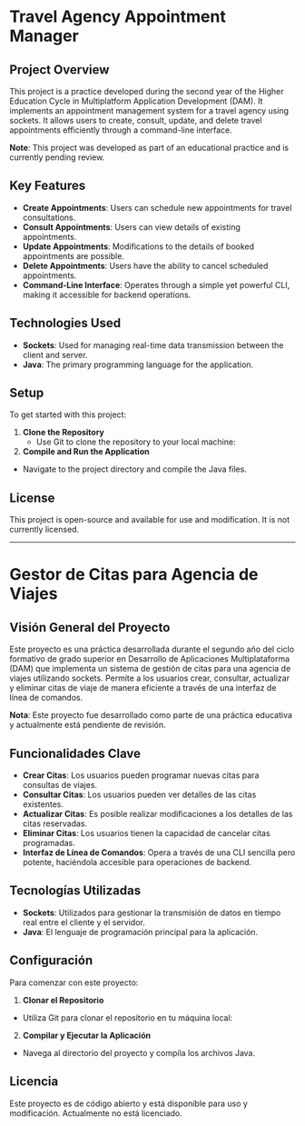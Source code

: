 # Travel Agency Appointment Manager

## Project Overview
This project is a practice developed during the second year of the Higher Education Cycle in Multiplatform Application Development (DAM). It implements an appointment management system for a travel agency using sockets. It allows users to create, consult, update, and delete travel appointments efficiently through a command-line interface.

**Note**: This project was developed as part of an educational practice and is currently pending review.

## Key Features
- **Create Appointments**: Users can schedule new appointments for travel consultations.
- **Consult Appointments**: Users can view details of existing appointments.
- **Update Appointments**: Modifications to the details of booked appointments are possible.
- **Delete Appointments**: Users have the ability to cancel scheduled appointments.
- **Command-Line Interface**: Operates through a simple yet powerful CLI, making it accessible for backend operations.

## Technologies Used
- **Sockets**: Used for managing real-time data transmission between the client and server.
- **Java**: The primary programming language for the application.

## Setup
To get started with this project:
1. **Clone the Repository**
   - Use Git to clone the repository to your local machine:
2. **Compile and Run the Application**
- Navigate to the project directory and compile the Java files.

## License
This project is open-source and available for use and modification. It is not currently licensed.

---

# Gestor de Citas para Agencia de Viajes

## Visión General del Proyecto
Este proyecto es una práctica desarrollada durante el segundo año del ciclo formativo de grado superior en Desarrollo de Aplicaciones Multiplataforma (DAM) que implementa un sistema de gestión de citas para una agencia de viajes utilizando sockets. Permite a los usuarios crear, consultar, actualizar y eliminar citas de viaje de manera eficiente a través de una interfaz de línea de comandos.

**Nota**: Este proyecto fue desarrollado como parte de una práctica educativa y actualmente está pendiente de revisión.

## Funcionalidades Clave
- **Crear Citas**: Los usuarios pueden programar nuevas citas para consultas de viajes.
- **Consultar Citas**: Los usuarios pueden ver detalles de las citas existentes.
- **Actualizar Citas**: Es posible realizar modificaciones a los detalles de las citas reservadas.
- **Eliminar Citas**: Los usuarios tienen la capacidad de cancelar citas programadas.
- **Interfaz de Línea de Comandos**: Opera a través de una CLI sencilla pero potente, haciéndola accesible para operaciones de backend.

## Tecnologías Utilizadas
- **Sockets**: Utilizados para gestionar la transmisión de datos en tiempo real entre el cliente y el servidor.
- **Java**: El lenguaje de programación principal para la aplicación.

## Configuración
Para comenzar con este proyecto:
1. **Clonar el Repositorio**
- Utiliza Git para clonar el repositorio en tu máquina local:
2. **Compilar y Ejecutar la Aplicación**
- Navega al directorio del proyecto y compila los archivos Java.

## Licencia
Este proyecto es de código abierto y está disponible para uso y modificación. Actualmente no está licenciado.
